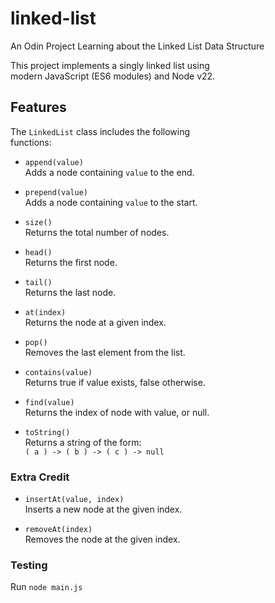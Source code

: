 # linked-list
An Odin Project Learning about the Linked List Data Structure

This project implements a singly linked list using  
modern JavaScript (ES6 modules) and Node v22.  


## Features

The `LinkedList` class includes the following  
functions:

- `append(value)`  
  Adds a node containing `value` to the end.  

- `prepend(value)`  
  Adds a node containing `value` to the start.  

- `size()`  
  Returns the total number of nodes.  

- `head()`  
  Returns the first node.  

- `tail()`  
  Returns the last node.  

- `at(index)`  
  Returns the node at a given index.  

- `pop()`  
  Removes the last element from the list.  

- `contains(value)`  
  Returns true if value exists, false otherwise.  

- `find(value)`  
  Returns the index of node with value, or null.  

- `toString()`  
  Returns a string of the form:  
  `( a ) -> ( b ) -> ( c ) -> null`  

### Extra Credit

- `insertAt(value, index)`  
  Inserts a new node at the given index.  

- `removeAt(index)`  
  Removes the node at the given index.  

### Testing

Run `node main.js`

